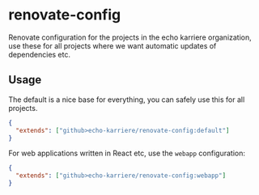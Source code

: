 # renovate-config

Renovate configuration for the projects in the echo karriere organization, use
these for all projects where we want automatic updates of dependencies etc.

## Usage

The default is a nice base for everything, you can safely use this for all
projects.

```json
{
  "extends": ["github>echo-karriere/renovate-config:default"]
}
```

For web applications written in React etc, use the `webapp` configuration:

```json
{
  "extends": ["github>echo-karriere/renovate-config:webapp"]
}
```
